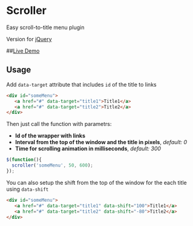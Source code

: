 Scroller
========

Easy scroll-to-title menu plugin

Version for [jQuery](http://jquery.com/)

##<a href="http://gerrproger.github.io/Scroller/" target="_blank">Live Demo</a>

## Usage
Add `data-target` attribute that includes `id` of the title to links
```html
<div id="someMenu">
   <a href="#" data-target="title1">Title1</a>
   <a href="#" data-target="title2">Title2</a>
</div>
```
Then just call the function with parametrs:<br/>
* **Id of the wrapper with links**<br/>
* **Interval from the top of the window and the title in pixels**, *default: 0*<br/>
* **Time for scrolling animation in milliseconds**, *default: 300*
```javascript
$(function(){
  scroller('someMenu', 50, 600);
});
```

You can also setup the shift from the top of the window for the each title using `data-shift`
```html
<div id="someMenu">
   <a href="#" data-target="title1" data-shift="100">Title1</a>
   <a href="#" data-target="title2" data-shift="-80">Title2</a>
</div>
```

